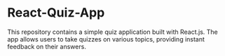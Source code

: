 # React-Quiz-App
This repository contains a simple quiz application built with React.js. The app allows users to take quizzes on various topics, providing instant feedback on their answers.
